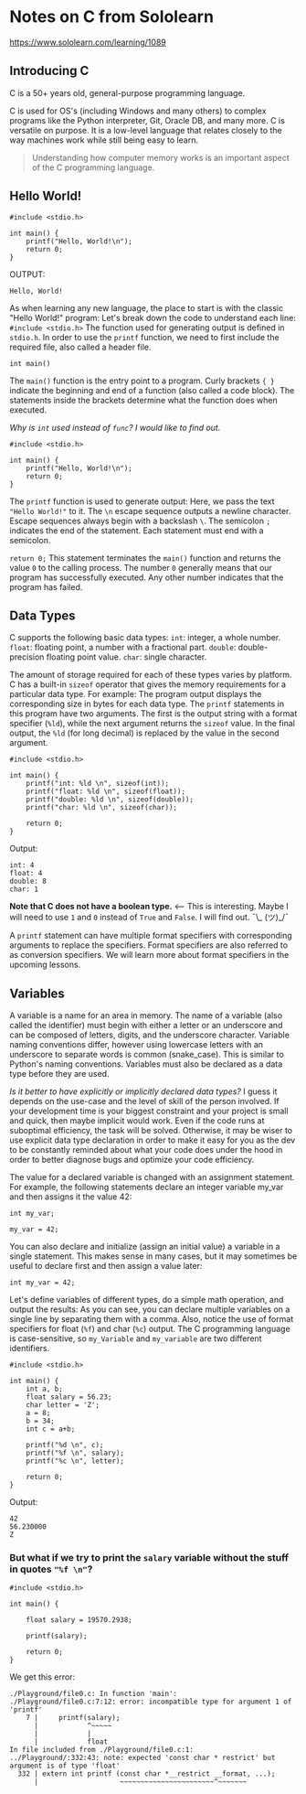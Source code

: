 # Notes on C from Sololearn
https://www.sololearn.com/learning/1089

## Introducing C
C is a 50+ years old, general-purpose programming language.

C is used for OS's (including Windows and many others) to complex 
programs like the Python interpreter, Git, Oracle DB, and many more.
C is versatile on purpose. It is a low-level language that relates 
closely to the way machines work while still being easy to learn.

> Understanding how computer memory works is an important aspect of 
> the C programming language. 

## Hello World!
```
#include <stdio.h>

int main() {
    printf("Hello, World!\n");
    return 0;
}
```
OUTPUT: 
```
Hello, World!
```
As when learning any new language, the place to start is with the 
classic "Hello World!" program: Let's break down the code to understand 
each line:
`#include <stdio.h>` The function used for generating output is defined 
in `stdio.h`. In order to use the `printf` function, we need to first include 
the required file, also called a header file.

`int main()` 

The `main()` function is the entry point to a program. 
Curly brackets `{ }` indicate the beginning and end of a function (also called 
a code block). The statements inside the brackets determine what the function 
does when executed.

*Why is `int` used instead of `func`? I would like to find out.*

```
#include <stdio.h>

int main() {
    printf("Hello, World!\n");
    return 0;
}
```
The `printf` function is used to generate output: Here, we pass the text `"Hello World!"` to it.
The `\n` escape sequence outputs a newline character. Escape sequences always begin with a backslash `\`.
The semicolon `;` indicates the end of the statement. Each statement must end with a semicolon.

`return 0;` This statement terminates the `main()` function and returns the value `0` to the calling process. The number `0` generally means that our program has successfully executed. Any other number indicates that the program has failed.


## Data Types


C supports the following basic data types:
`int`: integer, a whole number.
`float`: floating point, a number with a fractional part.
`double`: double-precision floating point value.
`char`: single character.

The amount of storage required for each of these types varies by platform.
C has a built-in `sizeof` operator that gives the memory requirements for a particular data type.
For example: The program output displays the corresponding size in bytes for each data type.
The `printf` statements in this program have two arguments. The first is the output string with a format specifier (`%ld`), while the next argument returns the `sizeof` value. In the final output, the `%ld` (for long decimal) is replaced by the value in the second argument.

```
#include <stdio.h>

int main() {
    printf("int: %ld \n", sizeof(int));
    printf("float: %ld \n", sizeof(float));
    printf("double: %ld \n", sizeof(double));
    printf("char: %ld \n", sizeof(char));

    return 0;
}
```
Output:
```
int: 4 
float: 4 
double: 8 
char: 1 

```

**Note that C does not have a boolean type.** <-- This is interesting. Maybe I will need to use `1` and `0` instead of `True` and `False`. I will find out. ¯\\_ (ツ)_/¯

A `printf` statement can have multiple format specifiers with corresponding arguments to replace the specifiers. Format specifiers are also referred to as conversion specifiers.
We will learn more about format specifiers in the upcoming lessons.



## Variables

A variable is a name for an area in memory.
The name of a variable (also called the identifier) must begin with either a letter or an underscore and can be composed of letters, digits, and the underscore character.
Variable naming conventions differ, however using lowercase letters with an underscore to separate words is common (snake_case). This is similar to Python's naming conventions.
Variables must also be declared as a data type before they are used.

*Is it better to have explicitly or implicitly declared data types?* I guess it depends on the use-case and the level of skill of the person involved. If your development time is your biggest constraint and your project is small and quick, then maybe implicit would work. Even if the code runs at suboptimal efficiency, the task will be solved. Otherwise, it may be wiser to use explicit data type declaration in order to make it easy for you as the dev to be constantly reminded about what your code does under the hood in order to better diagnose bugs and optimize your code efficiency. 

The value for a declared variable is changed with an assignment statement.
For example, the following statements declare an integer variable my_var and then assigns it the value 42:
```
int my_var;

my_var = 42;
```

You can also declare and initialize (assign an initial value) a variable in a single statement. This makes sense in many cases, but it may sometimes be useful to declare first and then assign a value later:

`int my_var = 42;`

Let's define variables of different types, do a simple math operation, and output the results: As you can see, you can declare multiple variables on a single line by separating them with a comma. Also, notice the use of format specifiers for float (`%f`) and char (`%c`) output.
The C programming language is case-sensitive, so `my_Variable` and `my_variable` are two different identifiers.

```
#include <stdio.h>

int main() {
    int a, b;
    float salary = 56.23;
    char letter = 'Z';
    a = 8;
    b = 34;
    int c = a+b;

    printf("%d \n", c);
    printf("%f \n", salary);
    printf("%c \n", letter);

    return 0;
}
```

Output:
```
42 
56.230000 
Z 

```

### But what if we try to print the `salary` variable without the stuff in quotes `"%f \n"`?


```
#include <stdio.h>

int main() {
    
    float salary = 19570.2938;
    
    printf(salary);

    return 0;
}
```

We get this error:
```
./Playground/file0.c: In function 'main':
./Playground/file0.c:7:12: error: incompatible type for argument 1 of 'printf'
    7 |     printf(salary);
      |            ^~~~~~
      |            |
      |            float
In file included from ./Playground/file0.c:1:
../Playground/:332:43: note: expected 'const char * restrict' but argument is of type 'float'
  332 | extern int printf (const char *__restrict __format, ...);
      |                    ~~~~~~~~~~~~~~~~~~~~~~~^~~~~~~~


```
